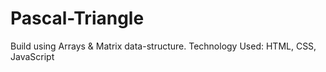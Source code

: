 # Pascal-Triangle
Build using Arrays &amp; Matrix data-structure. Technology Used: HTML, CSS, JavaScript
